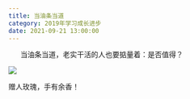 ```yaml
---
title: 当油条当道
category: 2019年学习成长进步
date: 2021-09-21 13:00:00
---
```


      当油条当道，老实干活的人也要掂量着：是否值得？

![](https://markdown-1301532546.cos.ap-guangzhou.myqcloud.com/peipei_blog/20210921145653.jpeg)  

赠人玫瑰，手有余香！